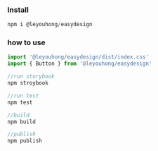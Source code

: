 ### Install

```javascript
npm i @leyouhong/easydesign
```

### how to use

```javascript
import '@leyouhong/easydesign/dist/index.css'
import { Button } from '@leyouhong/easydesign'

//run storybook
npm stroybook

//run test
npm test

//build
npm build

//publish
npm publish
```
